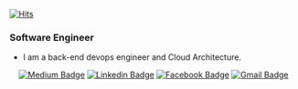 [![Hits](https://hits.seeyoufarm.com/api/count/incr/badge.svg?url=https%3A%2F%2Fgithub.com%2Funderbell)](https://github.com/underbell)

### Software Engineer
- I am a back-end devops engineer and Cloud Architecture.

<div align=center>
  
[![Medium Badge](https://img.shields.io/badge/Medium-12100E?style=social&logo=Medium&link=https://kevin-park.medium.com)](https://kevin-park.medium.com)
[![Linkedin Badge](https://img.shields.io/badge/LinkedIn-0077B5?style=social&logo=LinkedIn&link=https://www.linkedin.com/in/park-kevin)](https://www.linkedin.com/in/park-kevin)
[![Facebook Badge](https://img.shields.io/badge/Facebook-1877F2?style=social&logo=Facebook&link=https://www.facebook.com/underbell.park)](https://www.facebook.com/underbell.park)
[![Gmail Badge](https://img.shields.io/badge/Gmail-D14836?style=social&logo=Gmail&link=mailto:underbell.park@gmail.com)](mailto:underbell.park@gmail.com)

<div>
